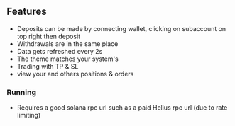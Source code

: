 ## Features

- Deposits can be made by connecting wallet, clicking on subaccount on top right then deposit
- Withdrawals are in the same place
- Data gets refreshed every 2s
- The theme matches your system's
- Trading with TP & SL
- view your and others positions & orders

### Running

- Requires a good solana rpc url such as a paid Helius rpc url (due to rate limiting)
